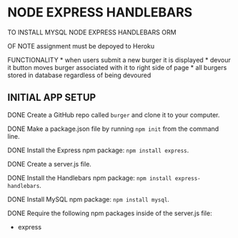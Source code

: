# NODE EXPRESS HANDLEBARS

TO INSTALL
    MYSQL
    NODE
    EXPRESS
    HANDLEBARS
    ORM

OF NOTE
    assignment must be depoyed to Heroku


FUNCTIONALITY
    *   when users submit a new burger it is displayed
    *   devour it button moves burger associated with it to right side of page
    *   all burgers stored in database regardless of being devoured


## INITIAL APP SETUP

DONE Create a GitHub repo called `burger` and clone it to your computer.

DONE Make a package.json file by running `npm init` from the command line.

DONE Install the Express npm package: `npm install express`.

DONE Create a server.js file.

DONE Install the Handlebars npm package: `npm install express-handlebars`.

DONE Install MySQL npm package: `npm install mysql`.

DONE Require the following npm packages inside of the server.js file:
   * express